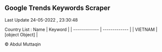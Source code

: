 

## Google Trends Keywords Scraper 
 
Last Update 24-05-2022 , 23:30:48

Country List :
 Name  | Keyword |
| ------------- | ------------- |
| VIETNAM | [object Object] |



© Abdul Muttaqin 
